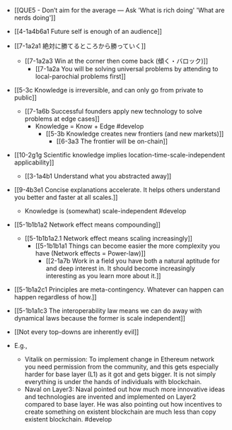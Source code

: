 - [[QUE5 - Don’t aim for the average — Ask 'What is rich doing' 'What are nerds doing']]

- [[4-1a4b6a1 Future self is enough of an audience]]

- [[7-1a2a1 絶対に勝てるところから勝っていく]]
	- [[7-1a2a3 Win at the corner then come back (傾く・バロック)]]
		- [[7-1a2a You will be solving universal problems by attending to local-parochial problems first]]

- [[5-3c Knowledge is irreversible, and can only go from private to public]]
	- [[7-1a6b Successful founders apply new technology to solve problems at edge cases]]
		- Knowledge = Know + Edge #develop
			- [[5-3b Knowledge creates new frontiers (and new markets)]]
				- [[6-3a3 The frontier will be on-chain]]

- [[10-2g1g Scientific knowledge implies location-time-scale-independent applicability]]
	- [[3-1a4b1 Understand what you abstracted away]]

- [[9-4b3e1 Concise explanations accelerate. It helps others understand you better and faster at all scales.]]
	- Knowledge is (somewhat) scale-independent #develop

- [[5-1b1b1a2 Network effect means compounding]]
	- [[5-1b1b1a2.1 Network effect means scaling increasingly]]
		- [[5-1b1b1a1 Things can become easier the more complexity you have (Network effects = Power-law)]]
			- [[2-1a7b Work in a field you have both a natural aptitude for and deep interest in. It should become increasingly interesting as you learn more about it.]]

- [[5-1b1a2c1 Principles are meta-contingency. Whatever can happen can happen regardless of how.]]

- [[5-1b1a1c3 The interoperability law means we can do away with dynamical laws because the former is scale independent]]

- [[Not every top-downs are inherently evil]]
- E.g., 
	- Vitalik on permission: To implement change in Ethereum network you need permission from the community, and this gets especially harder for base layer (L1) as it got and gets bigger. It is not simply everything is under the hands of individuals with blockchain.
	- Naval on Layer3: Naval pointed out how much more innovative ideas and technologies are invented and implemented on Layer2 compared to base layer. He was also pointing out how incentives to create something on existent blockchain are much less than copy existent blockchain. #develop 